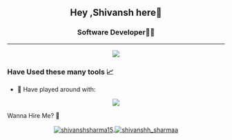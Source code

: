 <h2 align="center">Hey ,Shivansh here👋 </h2>

</p>
<h3 align="center"> Software Developer👨‍💻 </h3>

---

<p align="center">
    <img src="https://komarev.com/ghpvc/?username=shivansh1507&color=blueviolet&style=for-the-badge" />
</p>

### Have Used these many tools 📈

- 🔭 Have played around with: 
<p align="center">
    <img src="https://skillicons.dev/icons?i=docker,vim,arduino,aws,azure,bash,bootstrap,cpp,cassandra,py,discord,express,git,github,html,css,idea,gcp,java,js,linux,mongodb,mysql,nodejs,postgres,postman,powershell,react,redis,threejs,sass,tailwind,vscode,raspberrypi,cloudflare,php,r,vercel,&perline=12"/>
</p>


 Wanna Hire Me? 📱

<p align="center">

</a>
    <a href="https://www.linkedin.com/in/shivanshsharma15/" target="blank">
        <img align="center" src="https://img.shields.io/badge/LinkedIn-0077B5?style=for-the-badge&logo=linkedin&logoColor=white" alt="shivanshsharma15"/>
    </a>
    <a href="https://www.instagram.com/shivanshh_sharmaa/" target="blank">
        <img align="center" src="https://img.shields.io/badge/Instagram-E4405F?style=for-the-badge&logo=instagram&logoColor=white" alt="shivanshh_sharmaa" />
    </a>
</p>

